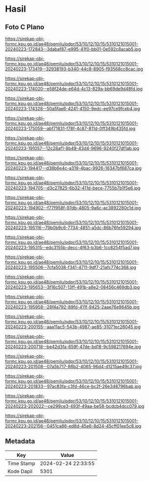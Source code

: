 # Hasil

## Foto C Plano

https://sirekap-obj-formc.kpu.go.id/ae48/pemilu/pdpr/53/10/12/10/15/5310121015001-20240223-172843--3dabaf87-e995-41f0-bb01-0e592c8acab5.jpg

https://sirekap-obj-formc.kpu.go.id/ae48/pemilu/pdpr/53/10/12/10/15/5310121015001-20240223-173419--32938193-b340-44c8-8905-f93568cc8cac.jpg

https://sirekap-obj-formc.kpu.go.id/ae48/pemilu/pdpr/53/10/12/10/15/5310121015001-20240223-174020--e58f24de-e64d-4c13-829a-bb69de9d48fd.jpg

https://sirekap-obj-formc.kpu.go.id/ae48/pemilu/pdpr/53/10/12/10/15/5310121015001-20240223-174328--50a5fae6-4241-4150-9edc-ee97ce9fceb4.jpg

https://sirekap-obj-formc.kpu.go.id/ae48/pemilu/pdpr/53/10/12/10/15/5310121015001-20240223-175059--abf71831-f78f-4c87-811d-0ff349b435fd.jpg

https://sirekap-obj-formc.kpu.go.id/ae48/pemilu/pdpr/53/10/12/10/15/5310121015001-20240223-191057--12c28af1-8b49-43d4-9696-9240f27df1ab.jpg

https://sirekap-obj-formc.kpu.go.id/ae48/pemilu/pdpr/53/10/12/10/15/5310121015001-20240223-194417--d38b6e4c-a319-4bac-9926-16347bf687ca.jpg

https://sirekap-obj-formc.kpu.go.id/ae48/pemilu/pdpr/53/10/12/10/15/5310121015001-20240223-194705--d3c27825-6b32-411d-bece-7755b7b1f5e6.jpg

https://sirekap-obj-formc.kpu.go.id/ae48/pemilu/pdpr/53/10/12/10/15/5310121015001-20240223-194902--f77f958f-97db-4805-9a6c-ac3892280c1d.jpg

https://sirekap-obj-formc.kpu.go.id/ae48/pemilu/pdpr/53/10/12/10/15/5310121015001-20240223-195116--79b0b9c6-7734-4851-a5dc-86b76fe59294.jpg

https://sirekap-obj-formc.kpu.go.id/ae48/pemilu/pdpr/53/10/12/10/15/5310121015001-20240223-195315--edc3155b-decc-4f63-b3b6-1cc8254f5ad7.jpg

https://sirekap-obj-formc.kpu.go.id/ae48/pemilu/pdpr/53/10/12/10/15/5310121015001-20240223-195506--7cfa5038-f341-4711-9df7-21afc774c368.jpg

https://sirekap-obj-formc.kpu.go.id/ae48/pemilu/pdpr/53/10/12/10/15/5310121015001-20240223-195653--3f16c507-13ff-491b-a8e2-08456c469db3.jpg

https://sirekap-obj-formc.kpu.go.id/ae48/pemilu/pdpr/53/10/12/10/15/5310121015001-20240223-195958--28f4a792-89fd-411f-9425-2aae76e9645b.jpg

https://sirekap-obj-formc.kpu.go.id/ae48/pemilu/pdpr/53/10/12/10/15/5310121015001-20240223-200155--aaa11ac5-543b-4987-ae85-31071ec26045.jpg

https://sirekap-obj-formc.kpu.go.id/ae48/pemilu/pdpr/53/10/12/10/15/5310121015001-20240223-200718--be42d3fa-659f-47de-bd18-9c598217694e.jpg

https://sirekap-obj-formc.kpu.go.id/ae48/pemilu/pdpr/53/10/12/10/15/5310121015001-20240223-201508--07a5b717-86b2-4065-96d4-d1215ae49c37.jpg

https://sirekap-obj-formc.kpu.go.id/ae48/pemilu/pdpr/53/10/12/10/15/5310121015001-20240223-201833--97ac83fa-c3fd-46ce-bc2f-26e348796bab.jpg

https://sirekap-obj-formc.kpu.go.id/ae48/pemilu/pdpr/53/10/12/10/15/5310121015001-20240223-202022--ce299ce3-493f-49aa-be58-bcdcb4dcc079.jpg

https://sirekap-obj-formc.kpu.go.id/ae48/pemilu/pdpr/53/10/12/10/15/5310121015001-20240223-202156--0451ca86-ed8d-45e6-8d24-45cff01ee5c8.jpg


## Metadata

| Key        | Value               |
| ---------- | ------------------- |
| Time Stamp | 2024-02-24 22:33:55 |
| Kode Dapil | 5301                |




